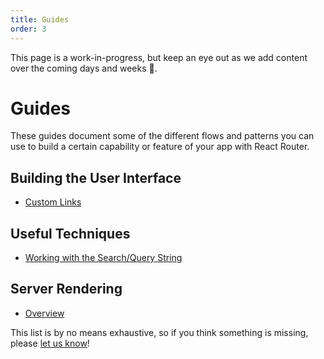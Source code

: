```yaml
---
title: Guides
order: 3
---
```


<docs-info>This page is a work-in-progress, but keep an eye out as we add content over the coming days and weeks 👀.</docs-info>

# Guides

These guides document some of the different flows and patterns you can use to
build a certain capability or feature of your app with React Router.

## Building the User Interface

<!-- - [Using Layouts](building-the-user-interface/using-layouts.md)
- [Using Route Config Objects](building-the-user-interface/route-configs.md)
- ["Not Found" Routes (404)](building-the-user-interface/not-found.md) -->

- [Custom Links](building-the-user-interface/custom-links.md)

<!-- ## Common User Flows

- [Login and Authentication](user-flows/login-and-auth.md)
- [Transitions and Animation](user-flows/transitions-and-animation.md)
- [Passing Data Between Routes Using `location.state`](user-flows/passing-data.md)
- [Persisting Data Using `location.key`](user-flows/persisting-data.md)
- [Managing Scroll Position](user-flows/scroll-position.md)
- [Modals](user-flows/modals.md) -->

## Useful Techniques

- [Working with the Search/Query String](techniques/working-with-the-search-string.md)

## Server Rendering

- [Overview](ssr/index.md)
<!-- - [Creating Routes from Files](ssr/creating-routes-from-files.md)
- [Using `StaticRouter` Directly](ssr/using-staticrouter-directly.md) -->

<!-- ## Testing

- [Using Jest with React Test Renderer](testing/testing-with-react-test-renderer.md)
- [Using Jest with React Testing Library](testing/testing-with-react-testing-library.md)
- [Using Mocha](testing/testing-with-mocha.md)
- [Using Cypress](testing/testing-with-cypress.md) -->

This list is by no means exhaustive, so if you think something is missing,
please [let us know](https://github.com/remix-run/react-router/issues/new/choose)!
